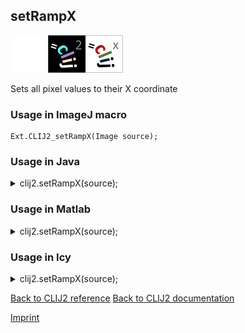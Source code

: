 ## setRampX
<img src="images/mini_empty_logo.png"/><img src="images/mini_clij2_logo.png"/><img src="images/mini_clijx_logo.png"/>

Sets all pixel values to their X coordinate

### Usage in ImageJ macro
```
Ext.CLIJ2_setRampX(Image source);
```


### Usage in Java


<details>

<summary>
clij2.setRampX(source);
</summary>
<pre class="highlight">// init CLIJ and GPU
import net.haesleinhuepf.clij2.CLIJ2;
import net.haesleinhuepf.clij.clearcl.ClearCLBuffer;
CLIJ2 clij2 = CLIJ2.getInstance();

// get input parameters
ClearCLBuffer source = clij2.push(sourceImagePlus);
</pre>

<pre class="highlight">
// Execute operation on GPU
clij2.setRampX(source);
</pre>

<pre class="highlight">
//show result

// cleanup memory on GPU
clij2.release(source);
</pre>

</details>



### Usage in Matlab


<details>

<summary>
clij2.setRampX(source);
</summary>
<pre class="highlight">% init CLIJ and GPU
clij2 = init_clatlab();

% get input parameters
source = clij2.pushMat(source_matrix);
</pre>

<pre class="highlight">
% Execute operation on GPU
clij2.setRampX(source);
</pre>

<pre class="highlight">
% show result

% cleanup memory on GPU
clij2.release(source);
</pre>

</details>



### Usage in Icy


<details>

<summary>
clij2.setRampX(source);
</summary>
<pre class="highlight">// init CLIJ and GPU
importClass(net.haesleinhuepf.clicy.CLICY);
importClass(Packages.icy.main.Icy);

clij2 = CLICY.getInstance();

// get input parameters
source_sequence = getSequence();source = clij2.pushSequence(source_sequence);
</pre>

<pre class="highlight">
// Execute operation on GPU
clij2.setRampX(source);
</pre>

<pre class="highlight">
// show result

// cleanup memory on GPU
clij2.release(source);
</pre>

</details>



[Back to CLIJ2 reference](https://clij.github.io/clij2-docs/reference)
[Back to CLIJ2 documentation](https://clij.github.io/clij2-docs)

[Imprint](https://clij.github.io/imprint)
